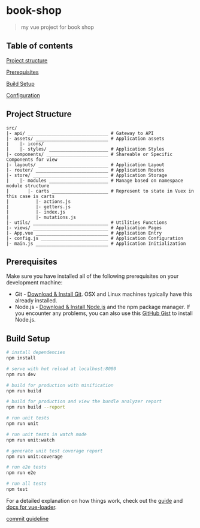 # book-shop

> my vue project for book shop

## Table of contents
[Project structure](#project-structure)

[Prerequisites](#prerequisites)

[Build Setup](#build-setup)

[Configuration](#configuration)

## Project Structure

````
src/
|- api/ ______________________________ # Gateway to API
|- assets/ ___________________________ # Application assets
|    |- icons/
|    |- styles/ ______________________ # Application Styles
|- components/ _______________________ # Shareable or Specific Components for view
|- layouts/ __________________________ # Application Layout
|- router/ ___________________________ # Application Routes
|- store/ ____________________________ # Application Storage
|    |- modules ______________________ # Manage based on namespace module structure
|       |- carts _____________________ # Represent to state in Vuex in this case is carts
|          |- actions.js
|          |- getters.js
|          |- index.js
|          |- mutations.js
|- utils/ ____________________________ # Utilities Functions
|- views/ ____________________________ # Application Pages
|- App.vue ___________________________ # Application Entry
|- config.js _________________________ # Application Configuration
|- main.js ___________________________ # Application Initialization
````

## Prerequisites
Make sure you have installed all of the following prerequisites on your development machine:
* Git - [Download & Install Git](https://git-scm.com/downloads). OSX and Linux machines typically have this already installed.
* Node.js - [Download & Install Node.js](https://nodejs.org/en/download/) and the npm package manager. If you encounter any problems, you can also use this [GitHub Gist](https://gist.github.com/isaacs/579814) to install Node.js.

## Build Setup

``` bash
# install dependencies
npm install

# serve with hot reload at localhost:8080
npm run dev

# build for production with minification
npm run build

# build for production and view the bundle analyzer report
npm run build --report

# run unit tests
npm run unit

# run unit tests in watch mode
npm run unit:watch

# generate unit test coverage report
npm run unit:coverage

# run e2e tests
npm run e2e

# run all tests
npm test
```

For a detailed explanation on how things work, check out the [guide](http://vuejs-templates.github.io/webpack/) and [docs for vue-loader](http://vuejs.github.io/vue-loader).

[commit guideline](https://github.com/angular/angular/blob/master/CONTRIBUTING.md#-commit-message-guidelines)
